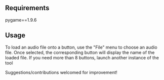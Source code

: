 ## Requirements

pygame==1.9.6


## Usage

To load an audio file onto a button, use the "File" menu to choose an audio file. Once selected, the corresponding button will display the name of the loaded file.
If you need more than 8 buttons, launch another instance of the tool

Suggestions/contributions welcomed for improvement!
